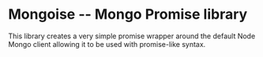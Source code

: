# Mongoise -- Mongo Promise library

This library creates a very simple promise wrapper
around the default Node Mongo client allowing it
to be used with promise-like syntax.
